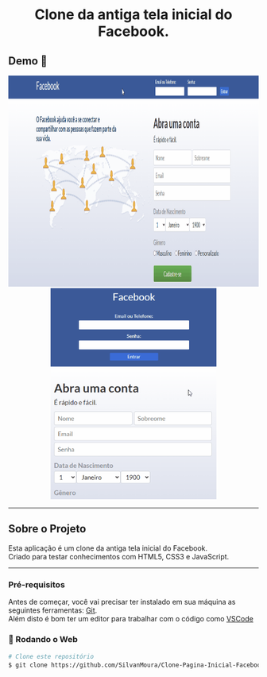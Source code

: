<h1 style="text-align: center; font-weight: bold;">Clone da antiga tela inicial do Facebook.</h1>

## Demo 📸

<div align="center" >
  <img src="github\Animação.gif" alt="demo-web" height="425">
  <img src="github\Responsive.gif" alt="demo-web" height="425">
</div>

---

## Sobre o Projeto

Esta aplicação é um clone da antiga tela inicial do Facebook. 
<br>
Criado para testar conhecimentos com HTML5, CSS3 e JavaScript.

---
### Pré-requisitos

Antes de começar, você vai precisar ter instalado em sua máquina as seguintes ferramentas:
[Git](https://git-scm.com).
<br>
Além disto é bom ter um editor para trabalhar com o código como [VSCode](https://code.visualstudio.com/)

### 🎲 Rodando o Web

```bash
# Clone este repositório
$ git clone https://github.com/SilvanMoura/Clone-Pagina-Inicial-Facebook

```
